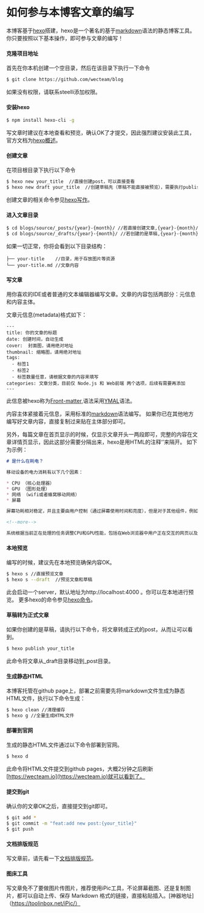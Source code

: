# 如何参与本博客文章的编写

本博客基于[hexo](https://hexo.io/zh-cn/docs/)搭建，hexo是一个著名的基于[markdown](https://www.jianshu.com/p/191d1e21f7ed)语法的静态博客工具。你只要按照以下基本操作，即可参与文章的编写！

#### 克隆项目地址
首先在你本机创建一个空目录，然后在该目录下执行一下命令
``` bash
$ git clone https://github.com/wecteam/blog
```
如果没有权限，请联系steelli添加权限。

#### 安装hexo

``` bash
$ npm install hexo-cli -g

```
写文章时建议在本地查看和预览，确认OK了才提交，因此强烈建议安装此工具，官方文档为[hexo概述](https://hexo.io/zh-cn/docs/)。

#### 创建文章
在项目根目录下执行以下命令
``` bash
$ hexo new your_title  //直接创建post，可以直接查看
$ hexo new draft your_title  //创建草稿先（草稿不能直接被预览），需要执行publish命令发布到post目录才可以查看
```
创建文章的相关命令参见[hexo写作](https://hexo.io/zh-cn/docs/writing)。

#### 进入文章目录
``` bash
$ cd blogs/source/_posts/{year}-{month}/ //若直接创建文章,{year}-{month}/表示文章所在目录，形如2019-08
$ cd blogs/source/_drafts/{year}-{month}/ //若创建的是草稿,{year}-{month}/表示文章所在目录，形如2019-08
```
如果一切正常，你将会看到以下目录结构：
```
├── your-title    //目录，用于存放图片等资源
└── your-title.md //文章内容
```

#### 写文章

用你喜欢的IDE或者普通的文本编辑器编写文章。文章的内容包括两部分：元信息和内容主体。

文章元信息(metadata)格式如下：
```
---
title: 你的文章的标题
date: 创建时间，自动生成
cover:  封面图，请用绝对地址
thumbnail: 缩略图，请用绝对地址
tags: 
  - 标签1
  - 标签2
  - 标签数量任意，请根据文章的内容来填写
categories: 文章分类，目前仅 Node.js 和 Web前端 两个选项，后续有需要再添加
---
```
此信息被hexo称为[Front-matter](https://hexo.io/zh-cn/docs/front-matter),语法采用[YMAL](https://www.jianshu.com/p/97222440cd08)语法。

内容主体紧接着元信息，采用标准的[markdown](https://www.jianshu.com/p/191d1e21f7ed)语法编写。
如果你已在其他地方编写好文章内容，直接复制过来贴在主体部分即可。

另外，每篇文章在首页显示的时候，仅显示文章开头一两段即可，完整的内容在文章详情页显示，因此这部分需要分隔出来，hexo是用HTML的注释‘<!--more-->’来隔开。
如下为示例：

```md
# 是什么在耗电？

移动设备的电力消耗有以下几个因素：

* CPU （核心处理器）
* GPU （图形处理）
* 网络 （wifi或者蜂窝移动网络）
* 屏幕

屏幕功耗相对稳定，并且主要由用户控制（通过屏幕使用时间和亮度），但是对于其他组件，例如CPU，GPU，网络模块，功耗是动态变化的，而且变化范围很大。

<!--more-->

系统根据当前正在处理的任务调整CPU和GPU性能，包括在Web浏览器中用户正在交互的网页以及使用Web内容的其他应用程序。这是通过打开或关闭某些组件以及通过更改其时钟频率来完成的。总的来说，芯片所需的性能越高，其功率效率就越低。硬件可以非常快速地提升到高性能（但是需要很大的功率），然后迅速恢复到更高效的低功耗状态。
```

#### 本地预览
编写的时候，建议先在本地预览确保内容OK。
``` bash
$ hexo s //直接预览文章
$ hexo s --draft  //预览文章和草稿
```
此会启动一个server，默认地址为http://localhost:4000 。你可以在本地进行预览。
更多hexo的命令参见[hexo命令](https://hexo.io/zh-cn/docs/commands)。

#### 草稿转为正式文章
如果你创建的是草稿，请执行以下命令，将文章转成正式的post，从而让可以看到。
``` bash
$ hexo publish your_title
```
此命令将文章从_draft目录移动到_post目录。

#### 生成静态HTML
本博客托管在github page上，部署之前需要先将markdown文件生成为静态HTML文件，执行以下命令生成：
``` bash
$ hexo clean //清理缓存
$ hexo g //全量生成HTML文件
```

#### 部署到官网
生成的静态HTML文件通过以下命令部署到官网。
``` bash
$ hexo d
```
此命令将HTML文件提交到github pages，大概2分钟之后刷新[https://wecteam.io](https://wecteam.io)就可以看到了。

#### 提交到git
确认你的文章OK之后，直接提交到git即可。
``` bash
$ git add *
$ git commit -m "feat:add new post:{your_title}"
$ git push
```

#### 文档排版规范
写文章前，请先看一下[文档排版规范](https://github.com/wecteam/blog/blob/master/docs/document-guide.md)。

#### 图床工具
写文章免不了要做图片传图片，推荐使用iPic工具，不论屏幕截图、还是复制图片，都可以自动上传、保存 Markdown 格式的链接，直接粘贴插入。[神器地址]（https://toolinbox.net/iPic/）